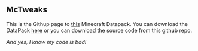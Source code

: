 ## McTweaks
This is the Githup page to [this](https://modrinth.com/datapack/mc-tweaks) Minecraft Datapack.
You can download the DataPack [here](https://modrinth.com/datapack/mc-tweaks) or you can download
the source code from this github repo.


_And yes, I know my code is bad!_